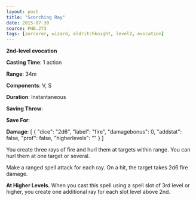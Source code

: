 ```yaml
---
layout: post
title: "Scorching Ray"
date: 2015-07-30
source: PHB.273
tags: [sorcerer, wizard, eldritchknight, level2, evocation]
---
```


**2nd-level evocation**

**Casting Time**: 1 action

**Range**: 34m

**Components**: V, S

**Duration**: Instantaneous

**Saving Throw**:

**Save For**:

**Damage**: [ { "dice": "2d6", "label": "fire", "damagebonus": 0, "addstat": false, "prof": false, "higherlevels": "" } ]

You create three rays of fire and hurl them at targets within range. You can hurl them at one target or several.

Make a ranged spell attack for each ray. On a hit, the target takes 2d6 fire damage.

**At Higher Levels.** When you cast this spell using a spell slot of 3rd level or higher, you create one additional ray for each slot level above 2nd.
